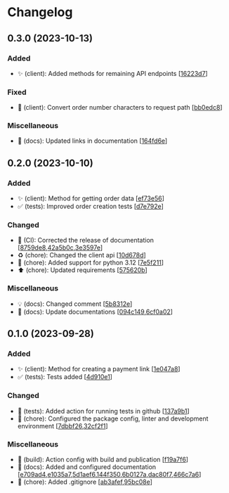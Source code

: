 # Changelog

<a name="0.3.0"></a>
## 0.3.0 (2023-10-13)

### Added

- ✨ (client): Added methods for remaining API endpoints [[16223d7](https://github.com/dd/dd_yandex_pay/commit/16223d757dd05d4fd166deb7269eac813588dc11)]

### Fixed

- 🐛 (client): Convert order number characters to request path [[bb0edc8](https://github.com/dd/dd_yandex_pay/commit/bb0edc88c33bf72c0c848d4bdab278af6472e1d6)]

### Miscellaneous

- 📝 (docs): Updated links in documentation [[164fd6e](https://github.com/dd/dd_yandex_pay/commit/164fd6e847e210cc4d8391fc320a7ac001385cab)]


<a name="0.2.0"></a>
## 0.2.0 (2023-10-10)

### Added

- ✨ (client): Method for getting order data [[ef73e56](https://github.com/dd/dd_yandex_pay/commit/ef73e56e3ba23c84fdbcd5692951d1778ee36a43)]
- ✅ (tests): Improved order creation tests [[d7e792e](https://github.com/dd/dd_yandex_pay/commit/d7e792e9199db9337ca1311f771f497ecb65bd3e)]

### Changed

- 🔧 (CI): Corrected the release of documentation [[8759de8](https://github.com/dd/dd_yandex_pay/commit/8759de87bac6a1fdee170d7288462648dcdce4b4),[42a5b0c](https://github.com/dd/dd_yandex_pay/commit/42a5b0c658694afd26e13b02a7fdf8d4748cdf7b),[3e3597e](https://github.com/dd/dd_yandex_pay/commit/3e3597e38fcf213fe6ff37da245f738bb0b9cfe3)]
- ♻️ (chore): Changed the client api [[10d678d](https://github.com/dd/dd_yandex_pay/commit/10d678d8b97e9829c0647be7fd494203a6330329)]
- 🔧 (chore): Added support for python 3.12 [[7e5f211](https://github.com/dd/dd_yandex_pay/commit/7e5f21117469dc9212bfd8e7e39fff681543b1ee)]
- ⬆️ (chore): Updated requirements [[575620b](https://github.com/dd/dd_yandex_pay/commit/575620bb086596098a0a961d8a211d0698f5bc78)]

### Miscellaneous

- 💡 (docs): Changed comment [[5b8312e](https://github.com/dd/dd_yandex_pay/commit/5b8312e4602d356b44c6a4673b4923a9a69e6545)]
- 📝 (docs): Update documentations [[094c149](https://github.com/dd/dd_yandex_pay/commit/094c14904ca2d8acfc0ef8d23776c66a5e3f3e45),[6cf0a02](https://github.com/dd/dd_yandex_pay/commit/6cf0a0275146ae1d047f8c495189cc9323d64619)]


<a name="0.1.0"></a>
## 0.1.0 (2023-09-28)

### Added

- ✨ (client): Method for creating a payment link [[1e047a8](https://github.com/dd/dd_yandex_pay/commit/1e047a8272953f038928e24c3cb2b9226b077268)]
- ✅ (tests): Tests added [[4d910e1](https://github.com/dd/dd_yandex_pay/commit/4d910e1eb825cb149e01bbcf496a7d80cc46999c)]

### Changed

- 🔧 (tests): Added action for running tests in github [[137a9b1](https://github.com/dd/dd_yandex_pay/commit/137a9b1b94afe1659ef8bd8ac35e3c164b0f85ea)]
- 🔧 (chore): Configured the package config, linter and development environment [[7dbbf26](https://github.com/dd/dd_yandex_pay/commit/7dbbf2643bee82e64eb2630dea97426c1ee71040),[32cf2f1](https://github.com/dd/dd_yandex_pay/commit/32cf2f1742176a6696782a88741fc257920f7c51)]

### Miscellaneous

- 🚀 (build): Action config with build and publication [[f19a7f6](https://github.com/dd/dd_yandex_pay/commit/f19a7f61a25b00565eb3ecf77bc5e1273981bf03)]
- 📝 (docs): Added and configured documentation [[e709ad4](https://github.com/dd/dd_yandex_pay/commit/e709ad488de68e290256189b4ce3691c4de605fd),[e1035a7](https://github.com/dd/dd_yandex_pay/commit/e1035a7fc9589ff331f3e04d22d055b1cdde2156),[5d1aef6](https://github.com/dd/dd_yandex_pay/commit/5d1aef6df47f315272afc5471e40dfbc30683409),[144f350](https://github.com/dd/dd_yandex_pay/commit/144f35067a6326e9074e1e7733ad8a6e04c453ce),[6b0127a](https://github.com/dd/dd_yandex_pay/commit/6b0127a91479e0db6b7f54c56424c83ac26b379d),[dac80f7](https://github.com/dd/dd_yandex_pay/commit/dac80f74647167d6191dfe8b8e580ffadc2770b9),[466c7a6](https://github.com/dd/dd_yandex_pay/commit/466c7a654e96eb7f713283ea7d775eaf33d38011)]
- 🙈 (chore): Added .gitignore [[ab3afef](https://github.com/dd/dd_yandex_pay/commit/ab3afefadbe2f5a1d51a743d070798b841f77b0b),[95bc08e](https://github.com/dd/dd_yandex_pay/commit/95bc08eb4d5919fbc3d47102eb3f1cd44e2db9c3)]
